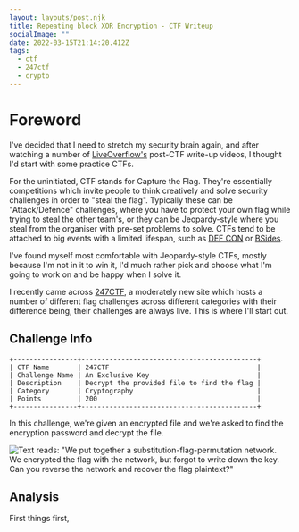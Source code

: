```yaml
---
layout: layouts/post.njk
title: Repeating block XOR Encryption - CTF Writeup
socialImage: ""
date: 2022-03-15T21:14:20.412Z
tags:
  - ctf
  - 247ctf
  - crypto
---
```

# Foreword

I've decided that I need to stretch my security brain again, and after watching a number of [LiveOverflow's](https://www.youtube.com/liveoverflow) post-CTF write-up videos, I thought I'd start with some practice CTFs.

For the uninitiated, CTF stands for Capture the Flag. They're essentially competitions which invite people to think creatively and solve security challenges in order to "steal the flag". Typically these can be "Attack/Defence" challenges, where you have to protect your own flag while trying to steal the other team's, or they can be Jeopardy-style where you steal from the organiser with pre-set problems to solve. CTFs tend to be attached to big events with a limited lifespan, such as [DEF CON](https://defcon.org/) or [BSides](https://www.securitybsides.org.uk/).

I've found myself most comfortable with Jeopardy-style CTFs, mostly because I'm not in it to win it, I'd much rather pick and choose what I'm going to work on and be happy when I solve it. 

I recently came across [247CTF](https://247ctf.com), a moderately new site which hosts a number of different flag challenges across different categories with their difference being, their challenges are always live. This is where I'll start out.

## Challenge Info

```
+----------------+--------------------------------------------+
| CTF Name       | 247CTF                                     |
| Challenge Name | An Exclusive Key                           |
| Description    | Decrypt the provided file to find the flag |
| Category       | Cryptography                               |
| Points         | 200                                        |
+----------------+--------------------------------------------+
```

In this challenge, we're given an encrypted file and we're asked to find the encryption password and decrypt the file.

![Text reads: "We put together a substitution-flag-permutation network. We encrypted the flag with the network, but forgot to write down the key. Can you reverse the network and recover the flag plaintext?"](/images/screenshot-2022-03-15-at-21.09.34.png "Challenge description")


## Analysis

First things first, 

